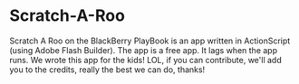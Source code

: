 Scratch-A-Roo
=============

Scratch A Roo on the BlackBerry PlayBook is an app written in ActionScript (using Adobe Flash Builder).  The app is a free app.  It lags when the app runs.  We wrote this app for the kids! LOL, if you can contribute, we'll add you to the credits, really the best we can do, thanks!